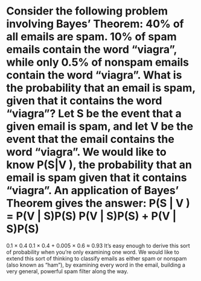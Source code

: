 Consider the following problem involving Bayes’ Theorem:
40% of all emails are spam. 10% of spam emails contain the word “viagra”, while only 0.5% of nonspam
emails contain the word “viagra”. What is the probability that an email is spam, given that it contains the
word “viagra”?
Let S be the event that a given email is spam, and let V be the event that the email contains the word
“viagra”. We would like to know P(S|V ), the probability that an email is spam given that it contains
“viagra”. An application of Bayes’ Theorem gives the answer:
P(S | V ) = P(V | S)P(S)
P(V | S)P(S) + P(V | S)P(S)
=
0.1 × 0.4
0.1 × 0.4 + 0.005 × 0.6
≈ 0.93
It’s easy enough to derive this sort of probability when you’re only examining one word. We would like to
extend this sort of thinking to classify emails as either spam or nonspam (also known as “ham”), by
examining every word in the email, building a very general, powerful spam filter along the way.
